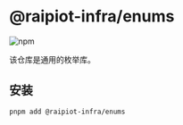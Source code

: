 # @raipiot-infra/enums

![npm](https://img.shields.io/npm/v/@raipiot-infra/enums?logo=typescript&label=enums&registry_uri=http%3A%2F%2Fnpm-registry.raipiot.com%3A4873)

该仓库是通用的枚举库。

## 安装

```bash
pnpm add @raipiot-infra/enums
```
